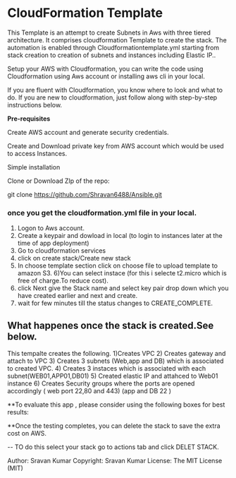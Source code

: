  # CloudFormation Template

This Template is an attempt to create Subnets in Aws with three tiered architecture. It comprises cloudformation Template to create the stack. The automation is enabled through Cloudformationtemplate.yml starting from stack creation to creation of subnets and instances including Elastic IP..

Setup your AWS with Cloudformation, you can write the code using Cloudformation using Aws account or installing aws cli in your local.

If you are fluent with Cloudformation, you know where to look and what to do. If you are new to cloudformation, just follow along with step-by-step instructions below.

**Pre-requisites**

Create AWS account and generate security credentials.

Create and Download private key from AWS account which would be used to access Instances.

Simple installation

Clone or Download ZIp  of the repo:

git clone https://github.com/Shravan6488/Ansible.git

### once you get the cloudformation.yml file in your local.

1) Logon to Aws account.
2) Create a keypair and dowload in local (to login to instances later at the time of app deployment)
3) Go to cloudformation services
4) click on create stack/Create new stack
5) In choose template section click on choose file to upload template to amazon S3. 
6)You can select instace (for this i selecte t2.micro which is free of charge.To reduce cost).
7) click Next give the Stack name and select key pair drop down which you have created earlier and next and create.
8) wait for few minutes till the status changes to CREATE_COMPLETE.

## What happenes once the stack is created.See below.

This tempalte creates the following.
1)Creates VPC
2) Creates gateway and attach to VPC
3) Creates 3 subnets (Web,app and DB) which is associated to created VPC.
4) Creates 3 instaces which is associated with each subnet(WEB01,APP01,DB01)
5) Created elastic IP and attahced to Web01 instance
6) Creates Security groups where the ports are opened accordingly ( web port 22,80 and 443) (app and DB 22 )

**To evaluate this app , please consider using the following boxes for best results:

**Once the testing completes, you can delete the stack to save the extra cost on AWS.

-- TO do this select your stack go to actions tab and click DELET STACK.



Author:	Sravan Kumar
Copyright:	Sravan Kumar
License:	The MIT License (MIT)
